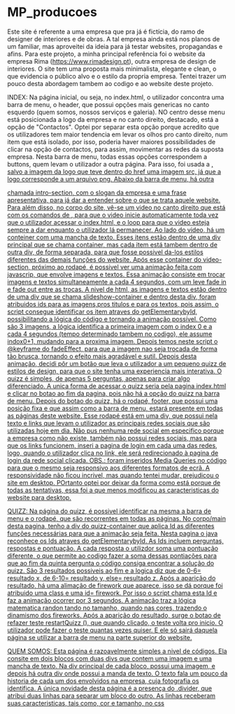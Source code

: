 # MP_producoes



Este site é referente a uma empresa que pra já é fictícia, do ramo de designer de interiores e de obras. A tal empresa ainda está nos planos de um familiar, mas aproveitei da ideia para já testar websites, propagandas e afins. Para este projeto, a minha principal referência foi o website da empresa Rima (https://www.rimadesign.pt), outra empresa de design de interiores. O site tem uma proposta mais minimalista, elegante e clean, o que evidencia o público alvo e o estilo da propria empresa. Tentei trazer um pouco desta abordagem tambem ao codigo e ao website deste projeto. 

INDEX: Na página inicial, ou seja, no index.html, o utilizador concontra uma barra de menu, o header, que possui opções mais genericas no canto esquerdo (quem somos, nossos serviços e galeria). NO centro desse menu está posicionada a logo da empresa e no canto direito, destacado, está a opção de "Contactos". Optei por separar esta opção porque acredito que os utilizadores tem maior tendencia em levar os olhos pro canto direito, num item que está isolado, por isso, poderia haver maiores possibilidades de clicar na opção de contactos, para assim, movimentar as redes da suposta empresa. Nesta barra de menu, todas essas opções correspondem a buttons, quem levam o utilizador a outra página. Para isso, foi usada a <a href = "nome da pagina">, salvo a imagem da logo que teve dentro do href uma imagem src, já que a logo corresponde a um arquivo png. Abaixo da barra de menu, há outra <div> chamada intro-section, com o slogan da empresa e uma frase apresentativa, para já dar a entender sobre o que se trata aquele website. Para além disso, no corpo do site, vê-se um video no canto direito que está com os comandos de <autoplay e loop>, para que o video inicie automaticamente toda vez que o utilizador acessar o index.html, e o loop para que o video esteja sempre a dar enquanto o utilizador lá permanecer. Ao lado do video, há um conteiner com uma mancha de texto. Esses itens estão dentro de uma div principal que se chama container, mas cada item está tambem dentro de outra div, de forma separada, para que fosse possivel da-los estilos diferentes das demais funções do website. Após esse container do video-section, próximo ao rodapé, é possivel ver uma animação feita com javascrip, que envolve imagens e textos. Essa animação consiste em trocar imagens e textos simultaneamente a cada 4 segundos, com um leve fade in e fade out entre as trocas. A nivel de html, as imagens e textos estão dentro de uma div que se chama slideshow-container e dentro desta div, foram atribuidos ids para as imagens,pros titulos e para os textos, pois assim, o script consegue identificar os item atraves do getElementarybyId, possibilitando a lógica do código e tornando a animação possível. Como são 3 imagens, a lógica identifica a primeira imagem com o index 0 e a cada 4 segundos (tempo determinado tambem no codigo), ele assume indox0+1, mudando para a proxima imagem. Depois temos neste script o @keyframe do fadeEffect, para que a imagem nao seja trocada de forma tão brusca, tornando o efeito mais agradável e sutil.  Depois desta animação, decidi pôr um botão que leva o utilizador a um pequeno quizz de estilos de design, para que o site tenha uma experiencia mais interativa. O quizz é simples, de apenas 5 perguntas, apenas para criar algo diferenciado. A unica forma de acessar o quizz seria pela pagina index.html e clicar no botao ao fim da pagina, pois não há a opção do quizz na barra de menu. 
Depois do botao do quizz, há o rodapé, footer, que possui uma posição fixa e que assim como a barra de menu, estará presente em todas as páginas deste website. Esse rodapé está em uma div, que possui nela texto e links que levam o utilizador as principais redes sociais que são utilizadas hoje em dia. Não pus nenhuma rede social em especifico porque a empresa como não existe, também não possui redes sociais, mas para que os links funcionem, inseri a pagina de login em cada uma das redes, logo, quando o utilizador clica no link, ele será redirecionado à pagina de login da rede social clicada.
OBS.: foram inseridos Media Queries no código para que o mesmo seja responsivo aos diferentes formatos de ecrã. A responsividade não ficou incrivel, mas quando tentei mudar, prejudicou o site em desktop. POrtanto optei por deixar da forma como está porque de todas as tentativas, essa foi a que menos modificou as caracteristicas do website para desktop.  

QUIZZ: Na página do quizz, é possivel identificar na mesma a barra de menu e o rodapé, que são recorrentes em todas as páginas. No corpo/main desta pagina, tenho a div do quizz-container que aplica Id as diferentes funções necessárias para que a animação seja feita. Nesta pagina o java reconhece os Ids atraves do getElementarybyId. As Ids incluem perguntas, respostas e pontuação. A cada resposta o utilizdor soma uma pontuação diferente, o que permite ao codigo fazer a soma dessas pontiações para que ao fim da quinta pergunta o código consiga encontrar a solução do quizz. São 3 resultados possiveis ao fim e a logica diz que de 0-6= resultado x, de 6-10= resultado y, else= resultado z. Após a aparição do resultado, há uma alimação de firework que aparece, isso se dá porque foi atribuido uma class e uma id= firework. Por isso o script chama esta Id e faz a animação ocorrer por 3 segundos. A animação traz a lógica matematica randon tando no tamanho, quando nas cores, trazendo o dinamismo dos fireworks. Após a aparição do resultado, surge o botao de refazer teste restartQuizz (), que quando clicado, o teste volta pro inicio. O utilizador pode fazer o teste quantas vezes quiser. E ele só sairá daquela página se utilizar a barra de menu na parte superior do website. 

QUEM SOMOS: Esta página é razoavelmente simples a nivel de códigos. Ela consite em dois blocos com duas divs que contem uma imagem e uma mancha de texto. Na div principal de cada bloco, possui uma imagem, e depois há outra div onde possui a manda de texto. O texto fala um pouco da historia de cada um dos envolvidos na empresa, cuja fotografia os identifica. A única novidade desta página é a presença do .divider, que atribui duas linhas para separar um bloco do outro. As linhas receberam suas caracteristicas, tais como, cor e tamanho, no css <style>. Por fim, antes do rodapá, há um botão "Ver mais", que leva o utilizador à pagina galeria.html. No mais, a página possui os mesmos codigos das outras, como a barra de menu e o rodapé. 

GALERIA: Esta página é onde era suposto mostrar os trabalhos da empresa. Por não ser uma empresa real, as fotos foram retiradas da plataforma pexels para ilustrar como seria. E também não tenho aqui muitas fotos. Utlizei um todas de 5 fotografias, apenas para ilustrar como seria esta sessão do site num cenário real. Nesta página, para além da barra de menu e do rodapé, que estão sempre presentes, há um container onde a foto é exposta e uma animação que consiste na presenta de setas para que o utilizador possa navegar pela galeria. A animação é feita através do script onde foi atribuida uma classe para seta esquerda/seta direita e onde  a primeira foto foi atribuida. Sendo assim, a logica permite que toda vez que a seta direita tenha um clique o indice muda da foto 1 para 1+1, trocando assim a foto. A logica faz, também, o sentido contrário quando a seta esquerda é clicada. Sendo assim, o site fica mais interativo e o utilizador consegue mudar a foto para frente e para trás. Essa amimação não há fim, por isso, o utilizador só sairá desta página se recorrer a barra de menu na parte superior do site. No fim, há um botão "Fale Connosco" que quando clicado, levará o utilizador à página contactos.html


NOSSOS SERVIÇOS: Esta página assemalha-se um pouco com a página quemsomos.html a nivel de codigo, pois não há javascript. Aqui há apenas html e css. Esta página consiste em dois blocos principais onde em cada um desses blocos há 6 imagens verticais lado a lado e por debaixo dessas imagens, em outra div, há uma mancha de texto para falar um pouco mais sobre os serviços prestados pela empresa. As fotografias possuem um width de 15% e uma height auto para que fiquem menores e para alem disso possuem border radious para que fiquem ligeiramente arredondadas nas pontas e possuem tambem um drop shadow para pareça "saltar", de forma sutil, da página. Os dois blocos possuem o mesmo codigo, o que muda são as imagens expostas de um bloco para o outro, assim como o conteudo do texto.  No fim,há um botao que diz "Agende uma visita". Após clicar nesse botao o utilizador é levado a pagina de contactos.html. No mais, a barra de menu, com o container do titulo da pagina e o rodapé, permanecem lá como em todas as outras paginas. 


CONTACTOS: Nesta página, há a presença do php para tornar a pagina interativa ao ponto do utilizador poder escrever o nome,apelido e tambem enviar uma mensagem que apareça automaticamente no email da empresa. Eu fiz o teste do codigo, mas acho que não funciona tão bem. No entanto, não consegui melhorar de forma que o tornasse possivel. Ao cnto esquerdo, tem os links das redes sociais e o numero de contacto. No mais, há na mesma a barra de menu e o rodapé com as mesmas caracteristicas. 

Para concluir, penso que a primicia da ideia está presente. E que o site em geral está visualmente agradável e que o mesmo possui uma certa interação com o utilizador. Acredito que muito poderia ser feito para melhorar, principalmente o tipo da fonte e o tamanho, pois me parece que por vezes as fontes não parecem pertencer aquele site. Tive certa dificuldade em encontrar ou identificar um tipo de letra que me parecesse bem. Penso que tambem mudaria o layout de uma pagina ou outra, como por exemplo a pagina "nossos serviços", que parece simples e feita por uma pessoa inexperiente, o que de fato é, mas nao era a intençao parecer que sim. Outra coisa que deveria melhorar seria a responsividade do site, porque embora esteja no codigo, sinto que não ficou tão bem como eu gostaria. No mais, penso que as principais ideias estão presentes. 
